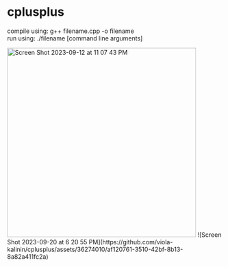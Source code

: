 # cplusplus
compile using: g++ filename.cpp -o filename  
run using: ./filename [command line arguments]  

<img width="441" alt="Screen Shot 2023-09-12 at 11 07 43 PM" src="https://github.com/viola-kalinin/cplusplus/assets/36274010/29693adf-f86a-40de-9cf2-96cd120db512">
![Screen Shot 2023-09-20 at 6 20 55 PM](https://github.com/viola-kalinin/cplusplus/assets/36274010/af120761-3510-42bf-8b13-8a82a411fc2a)
